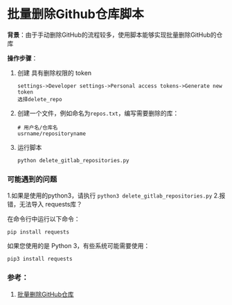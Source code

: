 # 批量删除Github仓库脚本

**背景**：由于手动删除GitHub的流程较多，使用脚本能够实现批量删除GitHub的仓库



**操作步骤**：

 1. 创建 具有删除权限的 token

    ```
    settings->Developer settings->Personal access tokens->Generate new token
    选择delete_repo
    ```

 2. 创建一个文件，例如命名为`repos.txt`，编写需要删除的库：

    ```
    # 用户名/仓库名
    usrname/repositoryname
    ```

 3. 运行脚本

    ```
    python delete_gitlab_repositories.py
    ```

### 可能遇到的问题
1.如果是使用的python3，请执行
    ```
    python3 delete_gitlab_repositories.py
    ```
2.报错，无法导入 requests库？

在命令行中运行以下命令：
```
pip install requests
```
如果您使用的是 Python 3，有些系统可能需要使用：
```
pip3 install requests
```


### 参考：

1. [批量删除GitHub仓库](https://www.jianshu.com/p/308b85e1fe69)
